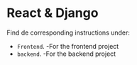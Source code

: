 # React & Django

Find de corresponding instructions under:

- `Frontend`. -For the frontend project
- `backend`. -For the backend project
